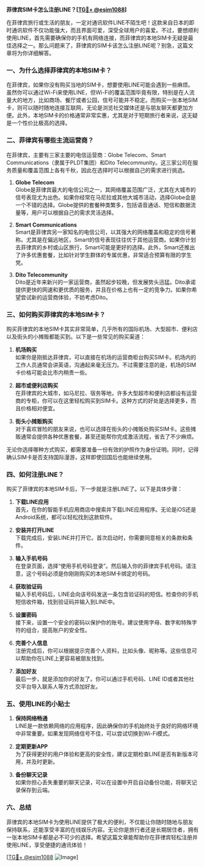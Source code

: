 **菲律宾SIM卡怎么注册LINE？[[TG💪+ @esim1088](https://t.me/s/esim1088)]**

在菲律宾旅行或生活的朋友，一定对通讯软件LINE不陌生吧！这款来自日本的即时通讯软件不仅功能强大，而且界面可爱，深受全球用户的喜爱。不过，要想顺利使用LINE，首先需要确保你的手机有网络连接，而菲律宾的本地SIM卡无疑是最佳选择之一。那么问题来了，菲律宾的SIM卡该怎么注册LINE呢？别急，这篇文章将为你详细解答。

### 一、为什么选择菲律宾的本地SIM卡？

在菲律宾，如果你没有购买当地的SIM卡，想要使用LINE可能会遇到一些麻烦。虽然你可以通过Wi-Fi来使用LINE，但Wi-Fi的覆盖范围毕竟有限，特别是在人流量大的地方，比如商场、餐厅或者公园，信号可能并不稳定。而购买一张本地SIM卡，则可以随时随地连接互联网，无论是浏览社交媒体还是与朋友聊天都更加方便。此外，本地SIM卡的价格通常非常实惠，尤其是对于短期旅行者来说，这无疑是一个性价比极高的选择。

### 二、菲律宾有哪些主流运营商？

在菲律宾，主要有三家主要的电信运营商：Globe Telecom、Smart Communications（隶属于PLDT集团）和Dito Telecommunity。这三家公司在服务质量和覆盖范围上各有千秋，因此在选择时可以根据自己的需求进行挑选。

1. **Globe Telecom**  
   Globe是菲律宾最大的电信公司之一，其网络覆盖范围广泛，尤其在大城市的信号表现尤为出色。如果你经常在马尼拉或其他大城市活动，选择Globe会是一个不错的选择。Globe提供的套餐种类繁多，包括语音通话、短信和数据流量等，用户可以根据自己的需求灵活选择。

2. **Smart Communications**  
   Smart是菲律宾另一家知名的电信公司，以其强大的网络覆盖和稳定的信号著称。尤其是在偏远地区，Smart的信号表现往往优于其他运营商。如果你计划去菲律宾的乡村或山区旅行，Smart可能是更好的选择。此外，Smart还推出了许多优惠套餐，比如针对学生群体的专属优惠，非常适合预算有限的学生党。

3. **Dito Telecommunity**  
   Dito是近年来新兴的一家运营商，虽然起步较晚，但发展势头迅猛。Dito承诺提供更快的网速和更优质的服务，并且在价格上也有一定的竞争力。如果你希望尝试新的运营商体验，不妨考虑Dito。

### 三、如何购买菲律宾的本地SIM卡？

购买菲律宾的本地SIM卡其实非常简单，几乎所有的国际机场、大型超市、便利店以及街头的小摊贩都能买到。以下是一些常见的购买渠道：

1. **机场购买**  
   如果你是刚抵达菲律宾，可以直接在机场的运营商柜台购买SIM卡。机场内的工作人员通常会讲英语，沟通起来毫无压力。不过需要注意的是，机场的SIM卡价格可能会比市内稍贵一些。

2. **超市或便利店购买**  
   在菲律宾的大城市，如马尼拉、宿务等地，许多大型超市和便利店都设有运营商的专柜，你可以在这里轻松购买到SIM卡。这种方式的好处是选择更多，而且价格相对便宜。

3. **街头小摊贩购买**  
   对于喜欢冒险的朋友来说，也可以选择在街头的小摊贩处购买SIM卡。这些摊贩通常会提供各种优惠套餐，甚至还能帮你完成激活流程，省去了不少麻烦。

无论你选择哪种方式购买，都需要准备一份有效的护照作为身份证明。同时，记得确认SIM卡是否支持国际漫游，这样即使回国后也能继续使用。

### 四、如何注册LINE？

购买了菲律宾的本地SIM卡后，下一步就是注册LINE了。以下是具体步骤：

1. **下载LINE应用**  
   首先，在你的智能手机应用商店中搜索并下载LINE应用程序。无论是iOS还是Android系统，都可以轻松找到这款软件。

2. **安装并打开LINE**  
   下载完成后，安装LINE并打开它。首次启动时，你需要同意相关的条款和条件。

3. **输入手机号码**  
   在登录页面，选择“使用手机号码登录”。然后输入你的菲律宾手机号码。请注意，这个号码必须是你刚刚购买的本地SIM卡绑定的号码。

4. **获取验证码**  
   输入手机号码后，LINE会向该号码发送一条包含验证码的短信。检查你的手机短信收件箱，找到验证码并输入到LINE中。

5. **设置密码**  
   接下来，设置一个安全的密码以保护你的账号。建议使用字母、数字和特殊字符的组合，提高账户的安全性。

6. **完善个人信息**  
   注册完成后，你可以根据提示完善个人资料，比如头像、昵称等。这些信息可以帮助你在LINE上更容易被朋友找到。

7. **添加好友**  
   最后一步，就是添加你的好友了。你可以通过手机号码、LINE ID或者其他社交平台导入联系人等方式添加好友。

### 五、使用LINE的小贴士

1. **保持网络畅通**  
   LINE是一款依赖网络的应用程序，因此确保你的手机始终处于良好的网络环境中非常重要。如果发现网络信号不佳，可以尝试切换到Wi-Fi模式。

2. **定期更新APP**  
   为了获得更好的用户体验和更高的安全性，建议定期检查LINE是否有新版本可用，并及时更新。

3. **备份聊天记录**  
   如果你担心丢失重要的聊天记录，可以在设置中开启自动备份功能，将聊天记录保存到云端。

### 六、总结

菲律宾的本地SIM卡为使用LINE提供了极大的便利，不仅能让你随时随地与朋友保持联系，还能享受丰富的在线娱乐内容。无论你是旅行者还是长期居住者，拥有一张本地SIM卡都是必不可少的选择。希望这篇文章能帮助你在菲律宾轻松注册并使用LINE，享受便捷的通讯体验！

[[TG💪+ @esim1088](https://t.me/s/esim1088) ![Image](https://i.postimg.cc/4NQfJmqS/Snipaste-2025-05-13-00-14-12.png)]